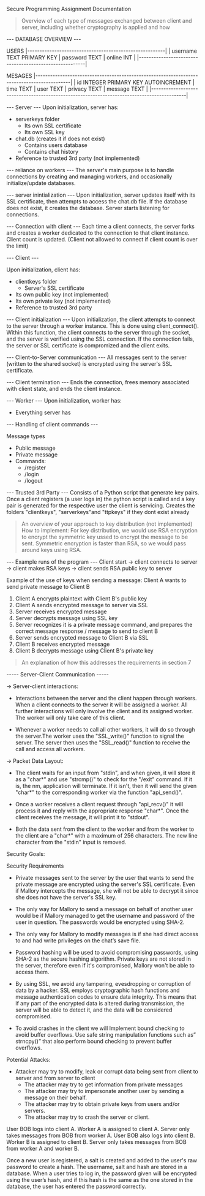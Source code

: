 Secure Programming Assignment Documentation 

> Overview of each type of messages exchanged between client and server, including whether cryptography is applied and how

--- DATABASE OVERVIEW ---

USERS
|--------------------------------------------------------|
| username TEXT PRIMARY KEY | password TEXT | online INT |
|--------------------------------------------------------|

MESAGES
|--------------------------------------------------------------------------------------------|
| id INTEGER PRIMARY KEY AUTOINCREMENT | time TEXT | user TEXT | privacy TEXT | message TEXT |
|--------------------------------------------------------------------------------------------|


--- Server ---
Upon initialization, server has:
 - serverkeys folder
	- Its own SSL certificate
	- Its own SSL key
 - chat.db (creates it if does not exist)
	- Contains users database
	- Contains chat history
 - Reference to trusted 3rd party (not implemented)

--- reliance on workers ---
The server's main purpose is to handle connections by creating and managing workers, and occasionally initialize/update databases. 

--- server inintialization ---
Upon initialization, server updates itself with its SSL certificate, then attempts to access the chat.db file. If the database does not exist, it creates the database.
Server starts listening for connections.

--- Connection with client ---
Each time a client connects, the server forks and creates a worker dedicated to the connection to that client instance. Client count is updated. (Client not allowed to connect if client count is over the limit)



--- Client ---

Upon initialization, client has:
 - clientkeys folder
	 - Server's SSL certificate
 - Its own public key (not implemented)
 - Its own private key (not implemented)
 - Reference to trusted 3rd party


--- Client initialization ---
Upon initialization, the client attempts to connect to the server through a worker instance. This is done using client_connect(). Within this function, the client connects to the server through the socket, and the server is verified using the SSL connection. If the connection fails, the server or SSL certificate is compromized and the client exits. 

--- Client-to-Server communication ---
All messages sent to the server (written to the shared socket) is encrypted using the server's SSL certificate.

--- Client termination ---
Ends the connection, frees memory associated with client state, and ends the client instance.



--- Worker ---
Upon initialization, worker has:
 - Everything server has

--- Handling of client commands ---

Message types

- Public message
- Private message
- Commands:
	- /register
	- /login
	- /logout


--- Trusted 3rd Party ---
Consists of a Python script that generate key pairs. Once a client registers (a user logs in) the python script is called and a key pair is generated for the respective user the client is servicing. Creates the folders "clientkeys", "serverkeys"and  "ttpkeys" if they dont exist already


> An overview of your approach to key distribution (not implemented)
How to implement:
For key distribution, we would use RSA encryption to encrypt the symmetric key ussed to encrypt the message to be sent. Symmetric encryption is faster than RSA, so we would pass around keys using RSA. 


--- Example runs of the program ---
Client start -> client connects to server -> client makes RSA keys -> client sends RSA public key to server

Example of the use of keys when sending a message:
Client A wants to send private message to Client B
1. Client A encrypts plaintext with Client B's public key
2. Client A sends encrypted message to server via SSL
3. Server receives encrypted message
4. Server decrypts message using SSL key
5. Server recognizes it is a private message command, and prepares the correct message response / message to send to client B
5. Server sends encrypted message to Client B via SSL
6. Client B receives encrypted message
7. Client B decrypts message using Client B's private key




> An explanation of how this addresses the requirements in section 7

----- Server-Client Communication -----

-> Server-client interactions:
- Interactions between the server and the client happen through workers.
When a client connects to the server it will be assigned a worker. 
All further interactions will only involve the client and its assigned worker.
The worker will only take care of this client. 

- Whenever a worker needs to call all other workers, it will do so through the server.The worker uses the "SSL_write()" function to signal the server. The server then uses the "SSL_read()" function to receive the call and access all workers. 	
		 
-> Packet Data Layout:

- The client waits for an input from "stdin", and when given, it will store it as a "char*" and use "strcmp()" to check for the "/exit" command. If it is, the  nm, application will terminate. If it isn't, then it will send the given "char*" to the corresponding worker via the function "api_send()". 

- Once a worker receives a client request through "api_recv()" it will process it and reply with the appropriate response "char*". 
Once the client receives the message, it will print it to "stdout". 

- Both the data sent from the client to the worker and from the worker to the client are a "char*" with a maximum of 256 characters. The new line character from the "stdin" input is removed.

Security Goals:

Security Requirements
- Private messages sent to the server by the user that wants to send the private message are encrypted using the server's SSL certificate. Even if Mallory intercepts the message, she will not be able to decrypt it since she does not have the server's SSL key.

- The only way for Mallory to send a message on behalf of another user would be if Mallory managed to get the username and password of the user in question. The passwords would be encrypted using SHA-2.

- The only way for Mallory to modify messages is if she had direct access to and had write privileges on the chat’s save file.

- Password hashing will be used to avoid compromising passwords, using SHA-2 as the secure hashing algorithm. Private keys are not stored in the server, therefore even if it's compromised, Mallory won't be able to access them.
		
- By using SSL, we avoid any tampering, evesdropping or corruption of data by a hacker.  SSL employs cryptographic hash functions and message authentication codes to ensure data integrity. This means that if any part of the encrypted data is altered during transmission, the server will be able to detect it, and the data will be considered compromised.

- To avoid crashes in the client we will Implement bound checking to avoid buffer overflows. Use safe string manipulation functions such as” strncpy()” that also perform bound checking to prevent buffer overflows.

Potential Attacks: 
- Attacker may try to modify, leak or corrupt data being sent from client to server and from server to client
	- The attacker may try to get information from private messages
	- The attacker may try to impersonate another user by sending a message on their behalf.
	- The attacker may try to obtain private keys from users and/or servers.
	- The attacker may try to crash the server or client.

User BOB logs into client A. Worker A is assigned to client A. 
Server only takes messages from BOB from worker A.
User BOB also logs into client B. Worker B is assigned to client B. 
Server only takes messages from BOB from worker A and worker B.

Once a new user is registered, a salt is created and added to the user's raw password to create a hash. The username, salt and hash are stored in a database. When a user tries to log in, the password given will be encrypted using the user’s hash, and if this hash is the same as the one stored in the database, the user has entered the password correctly.
